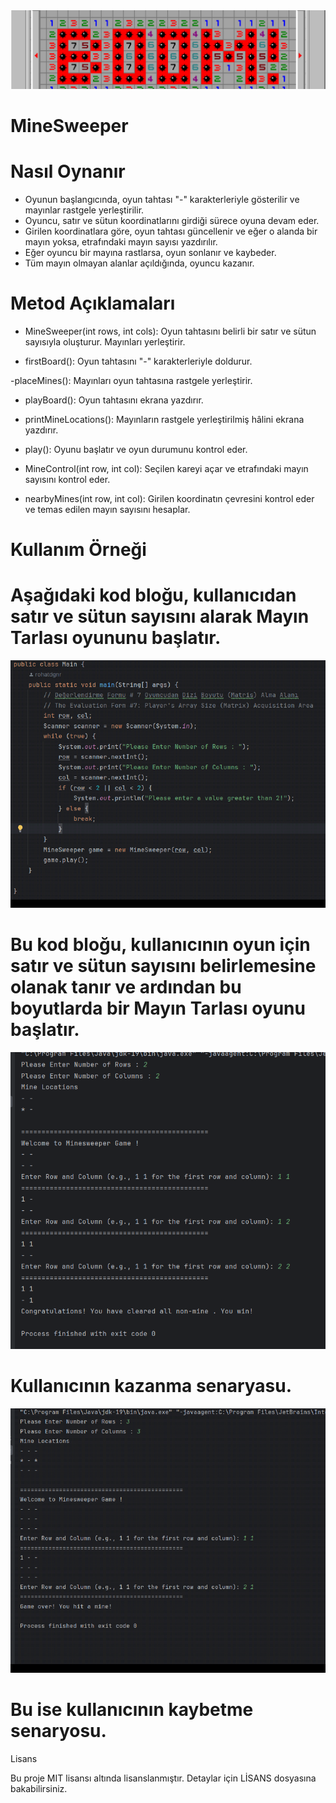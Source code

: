 <img src ="boom.png"/>


# MineSweeper



# Nasıl Oynanır

- Oyunun başlangıcında, oyun tahtası "-" karakterleriyle gösterilir ve mayınlar rastgele yerleştirilir.
- Oyuncu, satır ve sütun koordinatlarını girdiği sürece oyuna devam eder.
- Girilen koordinatlara göre, oyun tahtası güncellenir ve eğer o alanda bir mayın yoksa, etrafındaki mayın sayısı yazdırılır.
- Eğer oyuncu bir mayına rastlarsa, oyun sonlanır ve kaybeder.
- Tüm mayın olmayan alanlar açıldığında, oyuncu kazanır.

# Metod Açıklamaları

- MineSweeper(int rows, int cols): Oyun tahtasını belirli bir satır ve sütun sayısıyla oluşturur. Mayınları yerleştirir.

- firstBoard(): Oyun tahtasını "-" karakterleriyle doldurur.

-placeMines(): Mayınları oyun tahtasına rastgele yerleştirir.

- playBoard(): Oyun tahtasını ekrana yazdırır.

- printMineLocations(): Mayınların rastgele yerleştirilmiş hâlini ekrana yazdırır.

- play(): Oyunu başlatır ve oyun durumunu kontrol eder.

- MineControl(int row, int col): Seçilen kareyi açar ve etrafındaki mayın sayısını kontrol eder.

- nearbyMines(int row, int col): Girilen koordinatın çevresini kontrol eder ve temas edilen mayın sayısını hesaplar.

# Kullanım Örneği

# Aşağıdaki kod bloğu, kullanıcıdan satır ve sütun sayısını alarak Mayın Tarlası oyununu başlatır.

![img.png](img.png)

# Bu kod bloğu, kullanıcının oyun için satır ve sütun sayısını belirlemesine olanak tanır ve ardından bu boyutlarda bir Mayın Tarlası oyunu başlatır.

![img_1.png](img_1.png)

# Kullanıcının kazanma senaryasu. 

![img_2.png](img_2.png)
# Bu ise kullanıcının kaybetme senaryosu.





Lisans

Bu proje MIT lisansı altında lisanslanmıştır. Detaylar için LİSANS dosyasına bakabilirsiniz.
